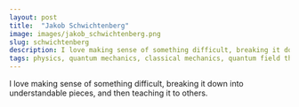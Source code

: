```yaml
---
layout: post
title:  "Jakob Schwichtenberg"
image: images/jakob_schwichtenberg.png
slug: schwichtenberg
description: I love making sense of something difficult, breaking it down into understandable pieces, and then teaching it to others.
tags: physics, quantum mechanics, classical mechanics, quantum field theory
---
```


I love making sense of something difficult, breaking it down into understandable pieces, and then teaching it to others.
